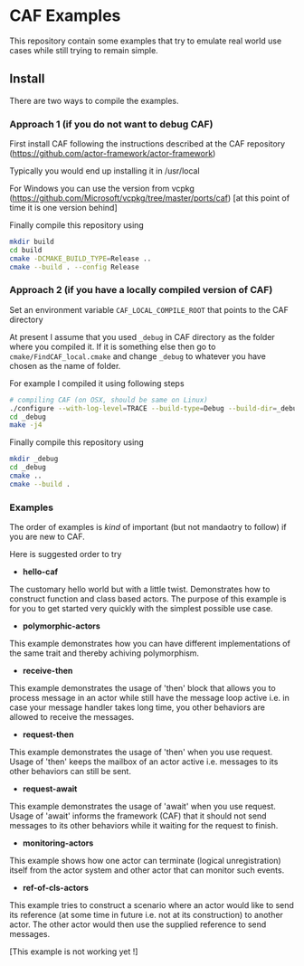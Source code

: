 
# CAF Examples

This repository contain some examples that try to emulate real world
use cases while still trying to remain simple.

## Install

There are two ways to compile the examples. 

### Approach 1 (if you do not want to debug CAF)

First install CAF following the instructions described at the CAF repository (https://github.com/actor-framework/actor-framework)

Typically you would end up installing it in /usr/local

For Windows you can use the version from vcpkg (https://github.com/Microsoft/vcpkg/tree/master/ports/caf) [at this point of time it is one version behind]

Finally compile this repository using

```bash
mkdir build
cd build
cmake -DCMAKE_BUILD_TYPE=Release ..
cmake --build . --config Release
```

### Approach 2 (if you have a locally compiled version of CAF)

Set an environment variable `CAF_LOCAL_COMPILE_ROOT` that points to the CAF directory

At present I assume that you used `_debug` in CAF directory as the folder where you
compiled it. If it is something else then go to `cmake/FindCAF_local.cmake` and change
`_debug` to whatever you have chosen as the name of folder.

For example I compiled it using following steps

```bash
# compiling CAF (on OSX, should be same on Linux)
./configure --with-log-level=TRACE --build-type=Debug --build-dir=_debug
cd _debug
make -j4
```

Finally compile this repository using

```bash
mkdir _debug
cd _debug
cmake ..
cmake --build .
```

### Examples

The order of examples is *kind* of important (but not mandaotry to follow) if you are new to CAF.

Here is suggested order to try

* **hello-caf**

The customary hello world but with a little twist. Demonstrates how to construct function and
class based actors. The purpose of this example is for you to get started very quickly with the
simplest possible use case.

* **polymorphic-actors**

This example demonstrates how you can have different implementations of the same trait and 
thereby achiving polymorphism.

* **receive-then**

This example demonstrates the usage of 'then' block that allows you to process message in an actor
while still have the message loop active i.e. in case your message handler takes long time, you
other behaviors are allowed to receive the messages.

* **request-then**

This example demonstrates the usage of 'then' when you use request. Usage of 'then' keeps the mailbox
of an actor active i.e. messages to its other behaviors can still be sent.

* **request-await**

This example demonstrates the usage of 'await' when you use request. Usage of 'await' informs the framework (CAF)
that it should not send messages to its other behaviors while it waiting for the request to finish.

* **monitoring-actors**

This example shows how one actor can terminate (logical unregistration) itself from the actor
system and other actor that can monitor such events.

* **ref-of-cls-actors**

This example tries to construct a scenario where an actor would like to send its reference (at some time in future i.e. not
at its construction) to another actor. The other actor would then use the supplied reference to send messages. 

[This example is not working yet !]
